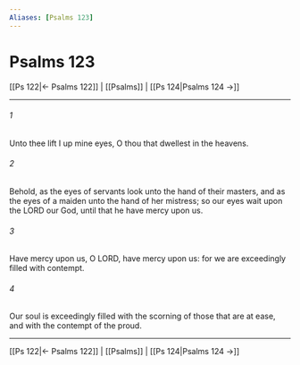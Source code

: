```yaml
---
Aliases: [Psalms 123]
---
```

# Psalms 123

[[Ps 122|← Psalms 122]] | [[Psalms]] | [[Ps 124|Psalms 124 →]]
***



###### 1 
Unto thee lift I up mine eyes, O thou that dwellest in the heavens. 

###### 2 
Behold, as the eyes of servants look unto the hand of their masters, and as the eyes of a maiden unto the hand of her mistress; so our eyes wait upon the LORD our God, until that he have mercy upon us. 

###### 3 
Have mercy upon us, O LORD, have mercy upon us: for we are exceedingly filled with contempt. 

###### 4 
Our soul is exceedingly filled with the scorning of those that are at ease, and with the contempt of the proud.

***
[[Ps 122|← Psalms 122]] | [[Psalms]] | [[Ps 124|Psalms 124 →]]
